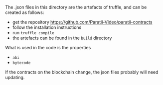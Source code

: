 The .json files in this directory are the artefacts of truffle, and can be created as follows:

- get the repository https://github.com/Paratii-Video/paratii-contracts
- follow the installation instructions
- run `truffle compile`
- the artefacts can be found in the `build` directory

What is used in the code is the properties
 - `abi`
 - `bytecode`

 If the contracts on the blockchain change, the json files probably will need updating.
